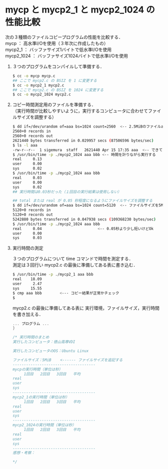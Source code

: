 # mycp と mycp2_1 と mycp2_1024 の性能比較

次の３種類のファイルコピープログラムの性能を比較する．  
mycp ： 高水準I/Oを使用（３年次に作成したもの）  
mycp2_1 ： バッファサイズ1バイトで低水準I/Oを使用  
mycp2_1024 ： バッファサイズ1024バイトで低水準I/Oを使用

1. ３つのプログラムをコンパイルして準備する．

   ```bash
   $ cc -o mycp mycp.c
   ## ここで mycp2.c の BSIZ を 1 に変更する
   $ cc -o mycp2_1 mycp2.c
   ## ここで mycp2.c の BSIZ を 1024 に変更する
   $ cc -o mycp2_1024 mycp2.c
   ```

1. コピー時間測定用のファイルを準備する．  
（実行時間が比較しやすいように，実行するコンピュータに合わせてファイルサイズを調整する）

   ```bash
   $ dd if=/dev/urandom of=aaa bs=1024 count=2560  <-- 2.5MiBのファイルaaaを作る
   2560+0 records in
   2560+0 records out
   2621440 bytes transferred in 0.029957 secs (87506596 bytes/sec)
   $ ls -l aaa
   -rw-r--r--  1 sigemura  staff   2621440 Apr 15 17:35 aaa  <-- できている
   $ /usr/bin/time -p ./mycp2_1024 aaa bbb <-- 時間を計りながら実行する
   real     0.13
   user     0.00
   sys      0.02
   $ /usr/bin/time -p ./mycp2_1024 aaa bbb
   real     0.03
   user     0.00
   sys      0.02
   ## 実行時間は0.03秒だった（１回目の実行結果は使用しない）

   ## total または real が 0.05 秒程度になるようにファイルサイズを調整する
   $ dd if=/dev/urandom of=aaa bs=1024 count=5120  <-- ファイルサイズを5MiBに変更
   5120+0 records in
   5120+0 records out
   5242880 bytes transferred in 0.047938 secs (109368230 bytes/sec)
   $ /usr/bin/time -p ./mycp2_1024 aaa bbb
   real     0.04                         <-- 0.05秒より少し短いけどOk
   user     0.00
   sys      0.03
   ```

1. 実行時間の測定

   ３つのプログラムについて time コマンドで時間を測定する．  
   測定は３回行い mycp2.c の最後に準備してある表に書き込む．

   ```bash
   $ /usr/bin/time -p ./mycp2_1 aaa bbb
   real    18.09
   user     2.47
   sys     15.55
   $ cmp aaa bbb        <--- コピー結果が正常かチェック
   $
   ```

   mycp2.c の最後に準備してある表に
   実行環境，ファイルサイズ，実行時間を書き加える．

   ```C
   ... プログラム ...
   }

   /* 実行時間のまとめ
   実行したコンピュータ：徳山高専VDI

   実行したコンピュータのOS：Ubuntu Linux

   ファイルサイズ：5MiB    <------ ファイルサイズを追記する
   -------------------------------------
   mycpの実行時間（単位は秒）
   　　　1回目   2回目   3回目   平均
   real
   user
   sys
   -------------------------------------
   mycp2_1の実行時間（単位は秒）
   　　　1回目   2回目   3回目   平均
   real
   user
   sys
   -------------------------------------
   mycp2_1024の実行時間（単位は秒）
   　　　1回目   2回目   3回目   平均
   real
   user
   sys
   -------------------------------------
   感想・考察：

   */
   ```
